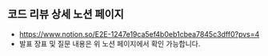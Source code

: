 ## 코드 리뷰 상세 노션 페이지
- https://www.notion.so/E2E-1247e19ca5ef4b0eb1cbea7845c3dff0?pvs=4
- 발표 장표 및 질문 내용은 위 노션 페이지에서 확인 가능합니다.
